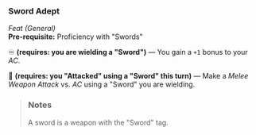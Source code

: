### Sword Adept
*Feat (General)*  
**Pre-requisite:** Proficiency with "Swords"  

♾️ **(requires: you are wielding a "Sword")** — You gain a `+1` bonus to your *AC*.

🔷 **(requires: you "Attacked" using a "Sword" this turn)** — Make a *Melee Weapon Attack* vs. *AC* using a "Sword" you are wielding.

> ### Notes
>
> A sword is a weapon with the "Sword" tag.
